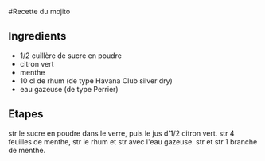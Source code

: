 #Recette du mojito

## Ingredients
* 1/2 cuillère de sucre en poudre
* citron vert
* menthe
* 10 cl de rhum (de type Havana Club silver dry)
* eau gazeuse (de type Perrier)

## Etapes
str le sucre en poudre dans le verre, puis le jus d'1/2 citron vert.
str 4 feuilles de menthe, str le rhum et str avec l'eau gazeuse. 
str et str 1 branche de menthe.

